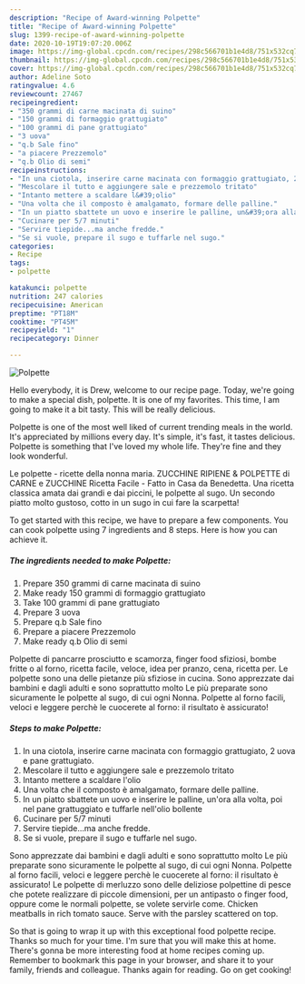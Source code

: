 ```yaml
---
description: "Recipe of Award-winning Polpette"
title: "Recipe of Award-winning Polpette"
slug: 1399-recipe-of-award-winning-polpette
date: 2020-10-19T19:07:20.006Z
image: https://img-global.cpcdn.com/recipes/298c566701b1e4d8/751x532cq70/polpette-recipe-main-photo.jpg
thumbnail: https://img-global.cpcdn.com/recipes/298c566701b1e4d8/751x532cq70/polpette-recipe-main-photo.jpg
cover: https://img-global.cpcdn.com/recipes/298c566701b1e4d8/751x532cq70/polpette-recipe-main-photo.jpg
author: Adeline Soto
ratingvalue: 4.6
reviewcount: 27467
recipeingredient:
- "350 grammi di carne macinata di suino"
- "150 grammi di formaggio grattugiato"
- "100 grammi di pane grattugiato"
- "3 uova"
- "q.b Sale fino"
- "a piacere Prezzemolo"
- "q.b Olio di semi"
recipeinstructions:
- "In una ciotola, inserire carne macinata con formaggio grattugiato, 2 uova e pane grattugiato."
- "Mescolare il tutto e aggiungere sale e prezzemolo tritato"
- "Intanto mettere a scaldare l&#39;olio"
- "Una volta che il composto è amalgamato, formare delle palline."
- "In un piatto sbattete un uovo e inserire le palline, un&#39;ora alla volta, poi nel pane grattuggiato e tuffarle nell&#39;olio bollente"
- "Cucinare per 5/7 minuti"
- "Servire tiepide...ma anche fredde."
- "Se si vuole, prepare il sugo e tuffarle nel sugo."
categories:
- Recipe
tags:
- polpette

katakunci: polpette 
nutrition: 247 calories
recipecuisine: American
preptime: "PT18M"
cooktime: "PT45M"
recipeyield: "1"
recipecategory: Dinner

---
```



![Polpette](https://img-global.cpcdn.com/recipes/298c566701b1e4d8/751x532cq70/polpette-recipe-main-photo.jpg)

Hello everybody, it is Drew, welcome to our recipe page. Today, we're going to make a special dish, polpette. It is one of my favorites. This time, I am going to make it a bit tasty. This will be really delicious.

Polpette is one of the most well liked of current trending meals in the world. It's appreciated by millions every day. It's simple, it's fast, it tastes delicious. Polpette is something that I've loved my whole life. They're fine and they look wonderful.

Le polpette - ricette della nonna maria. ZUCCHINE RIPIENE &amp; POLPETTE di CARNE e ZUCCHINE Ricetta Facile - Fatto in Casa da Benedetta. Una ricetta classica amata dai grandi e dai piccini, le polpette al sugo. Un secondo piatto molto gustoso, cotto in un sugo in cui fare la scarpetta!


To get started with this recipe, we have to prepare a few components. You can cook polpette using 7 ingredients and 8 steps. Here is how you can achieve it.

<!--inarticleads1-->

##### The ingredients needed to make Polpette:

1. Prepare 350 grammi di carne macinata di suino
1. Make ready 150 grammi di formaggio grattugiato
1. Take 100 grammi di pane grattugiato
1. Prepare 3 uova
1. Prepare q.b Sale fino
1. Prepare a piacere Prezzemolo
1. Make ready q.b Olio di semi


Polpette di pancarre prosciutto e scamorza, finger food sfiziosi, bombe fritte o al forno, ricetta facile, veloce, idea per pranzo, cena, ricetta per. Le polpette sono una delle pietanze più sfiziose in cucina. Sono apprezzate dai bambini e dagli adulti e sono soprattutto molto Le più preparate sono sicuramente le polpette al sugo, di cui ogni Nonna. Polpette al forno facili, veloci e leggere perchè le cuocerete al forno: il risultato è assicurato! 

<!--inarticleads2-->

##### Steps to make Polpette:

1. In una ciotola, inserire carne macinata con formaggio grattugiato, 2 uova e pane grattugiato.
1. Mescolare il tutto e aggiungere sale e prezzemolo tritato
1. Intanto mettere a scaldare l&#39;olio
1. Una volta che il composto è amalgamato, formare delle palline.
1. In un piatto sbattete un uovo e inserire le palline, un&#39;ora alla volta, poi nel pane grattuggiato e tuffarle nell&#39;olio bollente
1. Cucinare per 5/7 minuti
1. Servire tiepide...ma anche fredde.
1. Se si vuole, prepare il sugo e tuffarle nel sugo.


Sono apprezzate dai bambini e dagli adulti e sono soprattutto molto Le più preparate sono sicuramente le polpette al sugo, di cui ogni Nonna. Polpette al forno facili, veloci e leggere perchè le cuocerete al forno: il risultato è assicurato! Le polpette di merluzzo sono delle deliziose polpettine di pesce che potete realizzare di piccole dimensioni, per un antipasto o finger food, oppure come le normali polpette, se volete servirle come. Chicken meatballs in rich tomato sauce. Serve with the parsley scattered on top. 

So that is going to wrap it up with this exceptional food polpette recipe. Thanks so much for your time. I'm sure that you will make this at home. There's gonna be more interesting food at home recipes coming up. Remember to bookmark this page in your browser, and share it to your family, friends and colleague. Thanks again for reading. Go on get cooking!
